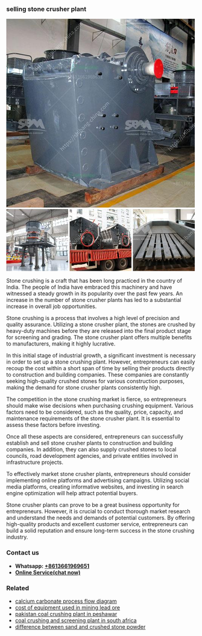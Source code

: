 <h3>selling stone crusher plant</h3><img src='1703042470.jpg' alt=''><p>Stone crushing is a craft that has been long practiced in the country of India. The people of India have embraced this machinery and have witnessed a steady growth in its popularity over the past few years. An increase in the number of stone crusher plants has led to a substantial increase in overall job opportunities.</p><p>Stone crushing is a process that involves a high level of precision and quality assurance. Utilizing a stone crusher plant, the stones are crushed by heavy-duty machines before they are released into the final product stage for screening and grading. The stone crusher plant offers multiple benefits to manufacturers, making it highly lucrative.</p><p>In this initial stage of industrial growth, a significant investment is necessary in order to set up a stone crushing plant. However, entrepreneurs can easily recoup the cost within a short span of time by selling their products directly to construction and building companies. These companies are constantly seeking high-quality crushed stones for various construction purposes, making the demand for stone crusher plants consistently high.</p><p>The competition in the stone crushing market is fierce, so entrepreneurs should make wise decisions when purchasing crushing equipment. Various factors need to be considered, such as the quality, price, capacity, and maintenance requirements of the stone crusher plant. It is essential to assess these factors before investing.</p><p>Once all these aspects are considered, entrepreneurs can successfully establish and sell stone crusher plants to construction and building companies. In addition, they can also supply crushed stones to local councils, road development agencies, and private entities involved in infrastructure projects.</p><p>To effectively market stone crusher plants, entrepreneurs should consider implementing online platforms and advertising campaigns. Utilizing social media platforms, creating informative websites, and investing in search engine optimization will help attract potential buyers.</p><p>Stone crusher plants can prove to be a great business opportunity for entrepreneurs. However, it is crucial to conduct thorough market research and understand the needs and demands of potential customers. By offering high-quality products and excellent customer service, entrepreneurs can build a solid reputation and ensure long-term success in the stone crushing industry.</p><h3>Contact us</h3><ul><li><strong>Whatsapp:&nbsp;<a href="https://wa.me/8613661969651">+8613661969651</a></strong></li><li><a href="https://swt.shibang-china.com/?git&amp;zhl&amp;selling stone crusher plant"><strong>Online Service(chat now)</strong></a></li></ul><h3>Related</h3><ul><li><a href='calcium carbonate process flow diagram.md'>calcium carbonate process flow diagram</a></li><li><a href='cost of equipment used in mining lead ore.md'>cost of equipment used in mining lead ore</a></li><li><a href='pakistan coal crushing plant in peshawar.md'>pakistan coal crushing plant in peshawar</a></li><li><a href='coal crushing and screening plant in south africa.md'>coal crushing and screening plant in south africa</a></li><li><a href='difference between sand and crushed stone powder.md'>difference between sand and crushed stone powder</a></li></ul>